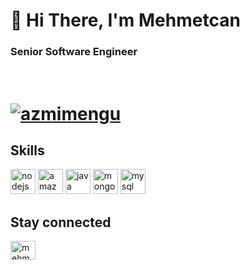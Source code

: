 <h1 >👋 Hi There, I'm Mehmetcan</h1>

<h3 >Senior Software Engineer</h3>

<br>

<h1>
    <a href="https://twitter.com/azmimengu" target="_blank"> 
    <img src= "https://github-readme-stats.vercel.app/api?username=mehmetcangulesci&hide=[%22issues%22,%22contribs%22]&show_icons=true&title_color=fff&icon_color=79ff97&text_color=9f9f9f&bg_color=151515" alt="azmimengu"> </img>
    </a>
</h1>


## Skills
<p align="left">
<a href="https://nodejs.org" target="_blank"> <img src="https://devicons.github.io/devicon/devicon.git/icons/nodejs/nodejs-original-wordmark.svg" alt="nodejs" width=40 height=40/></a>
<a href="https://aws.amazon.com" target="_blank"> <img src="https://devicon.dev/devicon.git/icons/amazonwebservices/amazonwebservices-original-wordmark.svg" width=40 height=40 alt="amazon web services"/></a>
<a href="https://www.java.com" target="_blank"> <img src="https://devicon.dev/devicon.git/icons/java/java-original-wordmark.svg" width=40 height=40 alt="java"/></a>
<a href="https://www.mongodb.com" target="_blank"> <img src="https://devicon.dev/devicon.git/icons/mongodb/mongodb-original-wordmark.svg" width=40 height=40 alt="mongodb"/></a>
<a href="https://www.mysql.com" target="_blank"> <img src="https://devicon.dev/devicon.git/icons/mysql/mysql-original-wordmark.svg" width=40 height=40 alt="mysql"/></a>

## Stay connected
<p align="left">
<a href="https://www.linkedin.com/in/mehmetcangulesci" target="_blank"><img align="center" src="https://cdn.jsdelivr.net/npm/simple-icons@3.0.1/icons/linkedin.svg" alt="mehmetcangulesci" height="30" width="40" /></a>
</p>
